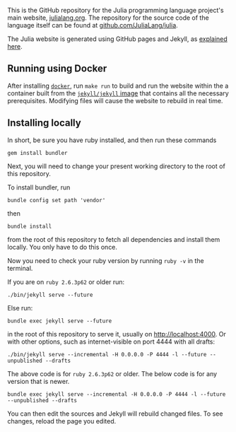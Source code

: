 This is the GitHub repository for the Julia programming language project's main website, [julialang.org](http://julialang.org/). The repository for the source code of the language itself can be found at [github.com/JuliaLang/julia](https://github.com/JuliaLang/julia).

The Julia website is generated using GitHub pages and Jekyll, as [explained here](https://help.github.com/articles/using-jekyll-with-pages).

## Running using Docker

After installing [`docker`](http://docker.com/), run `make run` to build and run the website within the a container built from the [`jekyll/jekyll` image](https://hub.docker.com/r/jekyll/jekyll/) that contains all the necessary prerequisites.  Modifying files will cause the website to rebuild in real time.

## Installing locally

In short, be sure you have ruby installed, and then run these commands

    gem install bundler
    
Next, you will need to change your present working directory to the root of this repository. 

To install bundler, run

    bundle config set path 'vendor'
    
then

    bundle install 

from the root of this repository to fetch all dependencies and install them locally.
You only have to do this once.

Now you need to check your ruby version by running `ruby -v` in the terminal. 

If you are on `ruby 2.6.3p62` or older run: 

    ./bin/jekyll serve --future

Else run:

    bundle exec jekyll serve --future

in the root of this repository to serve it, usually on [http://localhost:4000](http://localhost:4000).
Or with other options, such as internet-visible on port 4444 with all drafts:
    
    ./bin/jekyll serve --incremental -H 0.0.0.0 -P 4444 -l --future --unpublished --drafts 
    
The above code is for `ruby 2.6.3p62` or older. The below code is for any version that is newer. 

    bundle exec jekyll serve --incremental -H 0.0.0.0 -P 4444 -l --future --unpublished --drafts

You can then edit the sources and Jekyll will rebuild changed files. To see
changes, reload the page you edited.
